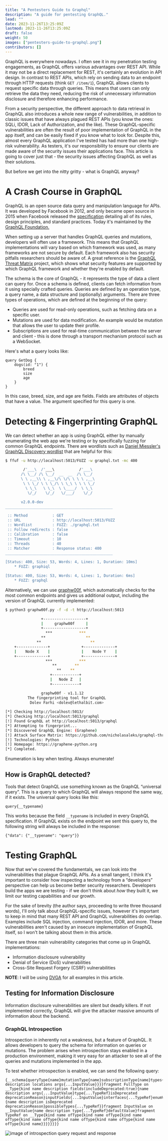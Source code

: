 ```yaml
---
title: "A Pentesters Guide to Graphql"
description: "A guide for pentesting GraphQL."
lead: ""
date: 2023-11-26T13:25:09Z
lastmod: 2023-11-26T13:25:09Z
draft: false
weight: 50
images: ["pentesters-guide-to-graphql.png"]
contributors: []
---
```


GraphQL is everywhere nowadays. I often see it in my penetration testing engagements, as GraphQL offers various advantages over REST API. While it may not be a direct replacement for REST, it's certainly an evolution in API design. In contrast to REST APIs, which rely on sending data to an endpoint through HTTP requests (think `GET /item/1`), GraphQL allows clients to request specific data through queries. This means that users can only retrieve the data they need, reducing the risk of unnecessary information disclosure and therefore enhancing performance.

From a security perspective, the different approach to data retrieval in GraphQL also introduces a whole new range of vulnerabilities, in addition to classic issues that have always plagued REST APIs (you know the ones: SQLi, IDOR, Lack of Authorization, and the like). These GraphQL-specific vulnerabilities are often the result of poor implementation of GraphQL in the app itself, and can be easily fixed if you know what to look for. Despite this, almost every GraphQL application I've tested has had more than one high-risk vulnerability. As testers, it's our responsibility to ensure our clients are made aware of the security issues their applications face. This article is going to cover just that - the security issues affecting GraphQL as well as their solutions.

But before we get into the nitty gritty - what is GraphQL anyway?

# A Crash Course in GraphQL

GraphQL is an open source data query and manipulation language for APIs. It was developed by Facebook in 2012, and only became open source in 2015 when Facebook released the [specification](https://spec.graphql.org/) detailing all of its rules, design principles, and standard practices. Today it's maintained by the [GraphQL Foundation.](https://graphql.org/foundation/)

When setting up a server that handles GraphQL queries and mutations, developers will often use a framework. This means that GraphQL implementations will vary based on which framework was used, as many frameworks are not secure by default. Each framework also has security pitfalls researchers should be aware of. A great reference is the [GraphQL Threat Matrix](https://github.com/nicholasaleks/graphql-threat-matrix/) project, which shows what security features are supported by which GraphQL framework and whether they're enabled by default.

The schema is the core of GraphQL - it represents the type of data a client can query for. Once a schema is defined, clients can fetch information from it using specially crafted queries. Queries are defined by an operation type, a query name, a data structure and (optionally) arguments. There are three types of operations, which are defined at the beginning of the query:
- Queries are used for read-only operations, such as fetching data on a specific user.
- Mutations are used for data modification. An example would be mutation that allows the user to update their profile.
- Subscriptions are used for real-time communication between the server and client - this is done through a transport mechanism protocol such as a WebSocket.

Here's what a query looks like:

```
query GetDog {
	dogs(id: "1") {
		breed
		size
		age
	}
}
```

In this case, breed, size, and age are fields. Fields are attributes of objects that have a value. The argument specified for this query is one.

# Detecting & Fingerprinting GraphQL
We can detect whether an app is using GraphQL either by manually enumerating the web app we're testing or by specifically fuzzing for common GraphQL endpoints. There are wordlists such as [Daniel Miessler's GraphQL Discovery wordlist](https://github.com/danielmiessler/SecLists/blob/master/Discovery/Web-Content/graphql.txt) that are helpful for this:

```bash
$ ffuf -u http://localhost:5013/FUZZ -w graphql.txt -mc 400

        /'___\  /'___\           /'___\       
       /\ \__/ /\ \__/  __  __  /\ \__/       
       \ \ ,__\\ \ ,__\/\ \/\ \ \ \ ,__\      
        \ \ \_/ \ \ \_/\ \ \_\ \ \ \ \_/      
         \ \_\   \ \_\  \ \____/  \ \_\       
          \/_/    \/_/   \/___/    \/_/       

       v2.0.0-dev
________________________________________________

 :: Method           : GET
 :: URL              : http://localhost:5013/FUZZ
 :: Wordlist         : FUZZ: ./graphql.txt
 :: Follow redirects : false
 :: Calibration      : false
 :: Timeout          : 10
 :: Threads          : 40
 :: Matcher          : Response status: 400
________________________________________________

[Status: 400, Size: 53, Words: 4, Lines: 1, Duration: 10ms]
    * FUZZ: graphiql

[Status: 400, Size: 53, Words: 4, Lines: 1, Duration: 6ms]
    * FUZZ: graphql
```

Alternatively, we can use [graphw00f](https://github.com/dolevf/graphw00f), which automatically checks for the most common endpoints and gives us additional output, including the version of GraphQL currently implemented:

```bash
$ python3 graphw00f.py -f -d -t http://localhost:5013

                +-------------------+
                |     graphw00f     |
                +-------------------+
                  ***            ***
                **                  **
              **                      **
    +--------------+              +--------------+
    |    Node X    |              |    Node Y    |
    +--------------+              +--------------+
                  ***            ***
                     **        **
                       **    **
                    +------------+
                    |   Node Z   |
                    +------------+

                graphw00f - v1.1.12
          The fingerprinting tool for GraphQL
           Dolev Farhi <dolev@lethalbit.com>
  
[*] Checking http://localhost:5013/
[*] Checking http://localhost:5013/graphql
[!] Found GraphQL at http://localhost:5013/graphql
[*] Attempting to fingerprint...
[*] Discovered GraphQL Engine: (Graphene)
[!] Attack Surface Matrix: https://github.com/nicholasaleks/graphql-threat-matrix/blob/master/implementations/graphene.md                                                                    
[!] Technologies: Python                                                                                                                                                                     
[!] Homepage: https://graphene-python.org                                                                                                                                                    
[*] Completed.
```

Enumeration is key when testing. Always enumerate!

## How is GraphQL detected?

Tools that detect GraphQL use something known as the GraphQL “universal query”. This is a query to which GraphQL will always respond the same way, if it exists. The universal query looks like this:

```
query{__typename}
```

This works because the field `__typename` is included in every GraphQL specification. If GraphQL exists on the endpoint we sent this query to, the following string will always be included in the response:

```
{"data": {"__typename": "query"}}
```

# Testing GraphQL
Now that we've covered the fundamentals, we can look into the vulnerabilities that plague GraphQL APIs. As a small tangent, I think it's important to consider how inspecting a technology from a “developers” perspective can help us become better security researchers. Developers build the apps we are testing - if we don't think about _how_ they built it, we limit our testing capabilities and our growth.

For the sake of brevity (the author says, proceeding to write three thousand words), I'll only talk about GraphQL-specific issues, however it's important to keep in mind that many REST API and GraphQL vulnerabilities do overlap. Examples include SQL injection, command injection, IDOR, and more. These vulnerabilities aren't caused by an insecure implementation of GraphQL itself, so I won't be talking about them in this article.

There are three main vulnerability categories that come up in GraphQL implementations:
- Information disclosure vulnerability
- Denial of Service (DoS) vulnerabilities
- Cross-Site Request Forgery (CSRF) vulnerabilities

**NOTE**: I will be using [DVGA](https://github.com/dolevf/Damn-Vulnerable-GraphQL-Application) for all examples in this article.

## Testing for Information Disclosure

Information disclosure vulnerabilities are silent but deadly killers. If not implemented correctly, GraphQL will give the attacker massive amounts of information about the backend.

### GraphQL Introspection 

Introspection in inherently not a weakness, but a feature of GraphQL. It allows developers to query the schema for information on queries or mutations. The problem arises when introspection stays enabled in a production environment, making it very easy for an attacker to see all of the queries and mutations implemented in the app.

To test whether introspection is enabled, we can send the following query:

```
{__schema{queryType{name}mutationType{name}subscriptionType{name}types{...FullType}directives{name description locations args{...InputValue}}}}fragment FullType on __Type{kind name description fields(includeDeprecated:true){name description args{...InputValue}type{...TypeRef}isDeprecated deprecationReason}inputFields{...InputValue}interfaces{...TypeRef}enumValues(includeDeprecated:true){name description isDeprecated deprecationReason}possibleTypes{...TypeRef}}fragment InputValue on __InputValue{name description type{...TypeRef}defaultValue}fragment TypeRef on __Type{kind name ofType{kind name ofType{kind name ofType{kind name ofType{kind name ofType{kind name ofType{kind name ofType{kind name}}}}}}}}
```

![image of introspection query request and response](graphql_introspection.png)